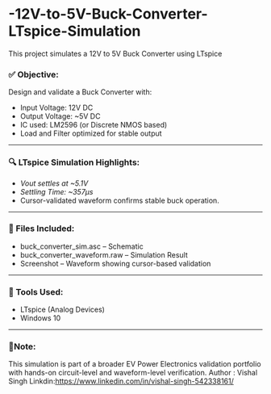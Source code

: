 # -12V-to-5V-Buck-Converter-LTspice-Simulation
This project simulates a 12V to 5V Buck Converter using LTspice
### ✅ Objective:
Design and validate a Buck Converter with:
- Input Voltage: 12V DC
- Output Voltage: ~5V DC
- IC used: LM2596 (or Discrete NMOS based)
- Load and Filter optimized for stable output

---

### 🔍 LTspice Simulation Highlights:
- *Vout settles at ~5.1V*
- *Settling Time: ~357µs*
- Cursor-validated waveform confirms stable buck operation.

---

### 📁 Files Included:
- buck_converter_sim.asc – Schematic
- buck_converter_waveform.raw – Simulation Result
- Screenshot – Waveform showing cursor-based validation

---

### 🔧 Tools Used:
- LTspice (Analog Devices)
- Windows 10

---
### 🧠Note:
This simulation is part of a broader EV Power Electronics validation portfolio with hands-on circuit-level and waveform-level verification.
 Author :
 Vishal Singh
 Linkdin:https://www.linkedin.com/in/vishal-singh-542338161/

